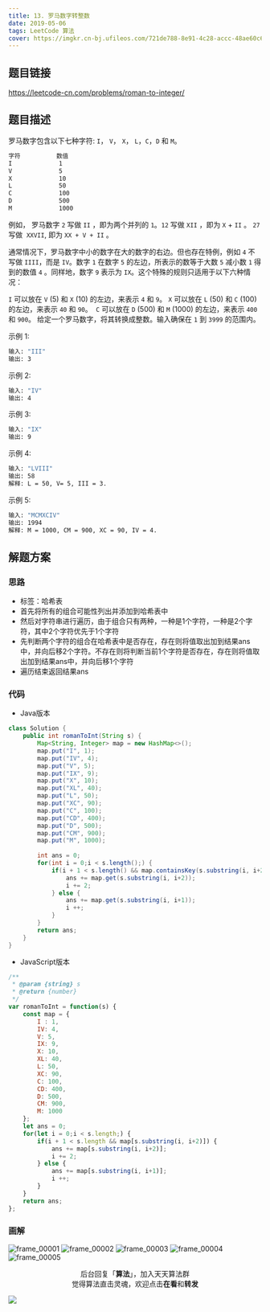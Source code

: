 ```yaml
---
title: 13. 罗马数字转整数
date: 2019-05-06
tags: LeetCode 算法
cover: https://imgkr.cn-bj.ufileos.com/721de788-8e91-4c28-accc-48ae60c62d22.png
---
```


## 题目链接

https://leetcode-cn.com/problems/roman-to-integer/

## 题目描述

罗马数字包含以下七种字符: `I`， `V`， `X`， `L`，`C`，`D` 和 `M`。

```bash
字符          数值
I             1
V             5
X             10
L             50
C             100
D             500
M             1000
```

例如， 罗马数字 `2` 写做 `II` ，即为两个并列的 `1`。`12` 写做 `XII` ，即为 `X` + `II` 。 `27` 写做  `XXVII`, 即为 `XX + V + II` 。

通常情况下，罗马数字中小的数字在大的数字的右边。但也存在特例，例如 `4` 不写做 `IIII`，而是 `IV`。数字 `1` 在数字 `5` 的左边，所表示的数等于大数 `5` 减小数 `1` 得到的数值 `4` 。同样地，数字 `9` 表示为 `IX`。这个特殊的规则只适用于以下六种情况：

`I` 可以放在 `V` (5) 和 `X` (10) 的左边，来表示 `4` 和 `9`。
`X` 可以放在 `L` (50) 和 `C` (100) 的左边，来表示 `40` 和 `90`。 
`C` 可以放在 `D` (500) 和 `M` (1000) 的左边，来表示 `400` 和 `900`。
给定一个罗马数字，将其转换成整数。输入确保在 `1` 到 `3999` 的范围内。

示例 1:

```bash
输入: "III"
输出: 3
```

示例 2:

```bash
输入: "IV"
输出: 4
```

示例 3:

```bash
输入: "IX"
输出: 9
```

示例 4:

```bash
输入: "LVIII"
输出: 58
解释: L = 50, V= 5, III = 3.
```

示例 5:

```bash
输入: "MCMXCIV"
输出: 1994
解释: M = 1000, CM = 900, XC = 90, IV = 4.
```

## 解题方案

### 思路

- 标签：哈希表
- 首先将所有的组合可能性列出并添加到哈希表中
- 然后对字符串进行遍历，由于组合只有两种，一种是1个字符，一种是2个字符，其中2个字符优先于1个字符
- 先判断两个字符的组合在哈希表中是否存在，存在则将值取出加到结果ans中，并向后移2个字符。不存在则将判断当前1个字符是否存在，存在则将值取出加到结果ans中，并向后移1个字符
- 遍历结束返回结果ans


### 代码

- Java版本

```java
class Solution {
    public int romanToInt(String s) {
        Map<String, Integer> map = new HashMap<>();
        map.put("I", 1);
        map.put("IV", 4);
        map.put("V", 5);
        map.put("IX", 9);
        map.put("X", 10);
        map.put("XL", 40);
        map.put("L", 50);
        map.put("XC", 90);
        map.put("C", 100);
        map.put("CD", 400);
        map.put("D", 500);
        map.put("CM", 900);
        map.put("M", 1000);
        
        int ans = 0;
        for(int i = 0;i < s.length();) {
            if(i + 1 < s.length() && map.containsKey(s.substring(i, i+2))) {
                ans += map.get(s.substring(i, i+2));
                i += 2;
            } else {
                ans += map.get(s.substring(i, i+1));
                i ++;
            }
        }
        return ans;
    }
}
```

- JavaScript版本

```js
/**
 * @param {string} s
 * @return {number}
 */
var romanToInt = function(s) {
    const map = {
        I : 1,
        IV: 4,
        V: 5,
        IX: 9,
        X: 10,
        XL: 40,
        L: 50,
        XC: 90,
        C: 100,
        CD: 400,
        D: 500,
        CM: 900,
        M: 1000
    };
    let ans = 0;
    for(let i = 0;i < s.length;) {
        if(i + 1 < s.length && map[s.substring(i, i+2)]) {
            ans += map[s.substring(i, i+2)];
            i += 2;
        } else {
            ans += map[s.substring(i, i+1)];
            i ++;
        }
    }
    return ans;
};
```

### 画解

![frame_00001](https://imgkr.cn-bj.ufileos.com/821f8e5a-13fd-4b4b-8441-a56d945b3223.png)
![frame_00002](https://imgkr.cn-bj.ufileos.com/e5c436a6-dd90-4322-b9d6-ec2384e5fe6d.png)
![frame_00003](https://imgkr.cn-bj.ufileos.com/8d41240b-963f-4e02-9c50-a0c051d6ce11.png)
![frame_00004](https://imgkr.cn-bj.ufileos.com/68b43ff5-92b9-4f0f-a661-a6e0cb0f207e.png)
![frame_00005](https://imgkr.cn-bj.ufileos.com/721de788-8e91-4c28-accc-48ae60c62d22.png)

<span style="display:block;text-align:center;">后台回复「<strong>算法</strong>」，加入天天算法群</span>
<span style="display:block;text-align:center;">觉得算法直击灵魂，欢迎点击<strong>在看</strong>和<strong>转发</strong></span>

![](https://imgkr.cn-bj.ufileos.com/f3e6917b-991c-4ef5-a29a-bb5d9af1273a.gif)